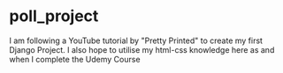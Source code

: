 # poll_project
I am following a YouTube tutorial by "Pretty Printed" to create my first Django Project. I also hope to utilise my html-css knowledge here as and when I complete the Udemy Course
